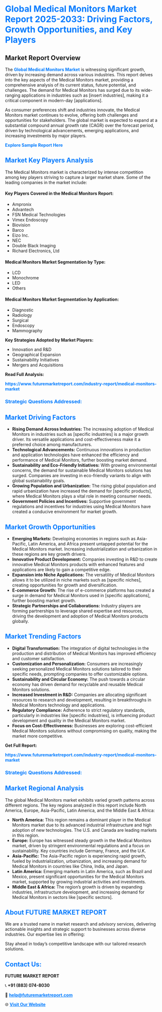 <h1 style="color: #007BFF;">Global Medical Monitors Market Report 2025-2033: Driving Factors, Growth Opportunities, and Key Players</h1>

<section id="overview">
<h2>Market Report Overview</h2>
<p>The <a href="https://www.futuremarketreport.com/industry-report/medical-monitors-market" style="color: #007BFF; text-decoration: none;"><strong>Global Medical Monitors Market</strong></a> is witnessing significant growth, driven by increasing demand across various industries. This report delves into the key aspects of the Medical Monitors market, providing a comprehensive analysis of its current status, future potential, and challenges. The demand for Medical Monitors has surged due to its wide-ranging applications in industries such as [insert industries], making it a critical component in modern-day [applications].</p>
<p>As consumer preferences shift and industries innovate, the Medical Monitors market continues to evolve, offering both challenges and opportunities for stakeholders. The global market is expected to expand at a substantial compound annual growth rate (CAGR) over the forecast period, driven by technological advancements, emerging applications, and increasing investments by major players.</p>
</section>

<section id="overview">
<p><a href="https://www.futuremarketreport.com/request-sample/reportId=54672" style="color: #007BFF; text-decoration: none;"><strong>Explore Sample Report Here</strong></a></p>
</section>

<section id="key-players">
<h2 style="color: #007BFF;">Market Key Players Analysis</h2>
<p>The Medical Monitors market is characterized by intense competition among key players striving to capture a larger market share. Some of the leading companies in the market include:</p>
<h4>Key Players Covered in the Medical Monitors Report:</h4>
<ul><li>Ampronix</li><li>Advantech</li><li>FSN Medical Technologies</li><li>Vimex Endoscopy</li><li>Biovision</li><li>Barco</li><li>Eizo Inc.</li><li>NEC</li><li>Double Black Imaging</li><li>Richard Electronics, Ltd</li></ul>
<h4>Medical Monitors Market Segmentation by Type:</h4>
<ul><li>LCD</li><li>Monochrome</li><li>LED</li><li>Others</li></ul>

<h4>Medical Monitors Market Segmentation by Application:</h4>
<ul><li>Diagnostic</li><li>Radiology</li><li>Surgical</li><li>Endoscopy</li><li>Mammography</li></ul>
<p><strong>Key Strategies Adopted by Market Players:</strong></p>
<ul>
<li>Innovation and R&D</li>
<li>Geographical Expansion</li>
<li>Sustainability Initiatives</li>
<li>Mergers and Acquisitions</li>
</ul>
</section>

<section>
<p><strong>Read Full Analysis: </strong></p><a href="https://www.futuremarketreport.com/industry-report/medical-monitors-market" style="color: #007BFF; text-decoration: none;"><strong>https://www.futuremarketreport.com/industry-report/medical-monitors-market</strong></a>
<h3 style="color: #007BFF;">Strategic Questions Addressed:</h3>
</section>

<section id="driving-factors">
<h2 style="color: #007BFF;">Market Driving Factors</h2>
<ul>
<li><strong>Rising Demand Across Industries:</strong> The increasing adoption of Medical Monitors in industries such as [specific industries] is a major growth driver. Its versatile applications and cost-effectiveness make it a preferred choice among manufacturers.</li>
<li><strong>Technological Advancements:</strong> Continuous innovations in production and application technologies have enhanced the efficiency and performance of Medical Monitors, further boosting market demand.</li>
<li><strong>Sustainability and Eco-Friendly Initiatives:</strong> With growing environmental concerns, the demand for sustainable Medical Monitors solutions has surged. Companies are investing in eco-friendly variants to align with global sustainability goals.</li>
<li><strong>Growing Population and Urbanization:</strong> The rising global population and rapid urbanization have increased the demand for [specific products], where Medical Monitors plays a vital role in meeting consumer needs.</li>
<li><strong>Government Policies and Incentives:</strong> Supportive government regulations and incentives for industries using Medical Monitors have created a conducive environment for market growth.</li>
</ul>
</section>

<section id="growth-opportunities">
<h2 style="color: #007BFF;">Market Growth Opportunities</h2>
<ul>
<li><strong>Emerging Markets:</strong> Developing economies in regions such as Asia-Pacific, Latin America, and Africa present untapped potential for the Medical Monitors market. Increasing industrialization and urbanization in these regions are key growth drivers.</li>
<li><strong>Innovative Product Development:</strong> Companies investing in R&D to create innovative Medical Monitors products with enhanced features and applications are likely to gain a competitive edge.</li>
<li><strong>Expansion into Niche Applications:</strong> The versatility of Medical Monitors allows it to be utilized in niche markets such as [specific niches], creating opportunities for growth and diversification.</li>
<li><strong>E-commerce Growth:</strong> The rise of e-commerce platforms has created a surge in demand for Medical Monitors used in [specific applications], further boosting market growth.</li>
<li><strong>Strategic Partnerships and Collaborations:</strong> Industry players are forming partnerships to leverage shared expertise and resources, driving the development and adoption of Medical Monitors products globally.</li>
</ul>
</section>

<section id="trending-factors">
<h2 style="color: #007BFF;">Market Trending Factors</h2>
<ul>
<li><strong>Digital Transformation:</strong> The integration of digital technologies in the production and distribution of Medical Monitors has improved efficiency and customer satisfaction.</li>
<li><strong>Customization and Personalization:</strong> Consumers are increasingly seeking personalized Medical Monitors solutions tailored to their specific needs, prompting companies to offer customizable options.</li>
<li><strong>Sustainability and Circular Economy:</strong> The push towards a circular economy has driven demand for recyclable and reusable Medical Monitors solutions.</li>
<li><strong>Increased Investment in R&D:</strong> Companies are allocating significant resources to research and development, resulting in breakthroughs in Medical Monitors technology and applications.</li>
<li><strong>Regulatory Compliance:</strong> Adherence to strict regulatory standards, particularly in industries like [specific industries], is influencing product development and quality in the Medical Monitors market.</li>
<li><strong>Focus on Cost-Effectiveness:</strong> Businesses are exploring cost-efficient Medical Monitors solutions without compromising on quality, making the market more competitive.</li>
</ul>
</section>

<section>
<p><strong>Get Full Report: </strong></p><a href="https://www.futuremarketreport.com/industry-report/medical-monitors-market" style="color: #007BFF; text-decoration: none;"><strong>https://www.futuremarketreport.com/industry-report/medical-monitors-market</strong></a>
<h3 style="color: #007BFF;">Strategic Questions Addressed:</h3>
</section>


<section id="regional-analysis">
<h2 style="color: #007BFF;">Market Regional Analysis</h2>
<p>The global Medical Monitors market exhibits varied growth patterns across different regions. The key regions analyzed in this report include North America, Europe, Asia-Pacific, Latin America, and the Middle East & Africa:</p>
<ul>
<li><strong>North America:</strong> This region remains a dominant player in the Medical Monitors market due to its advanced industrial infrastructure and high adoption of new technologies. The U.S. and Canada are leading markets in this region.</li>
<li><strong>Europe:</strong> Europe has witnessed steady growth in the Medical Monitors market, driven by stringent environmental regulations and a focus on sustainability. Key countries include Germany, France, and the U.K.</li>
<li><strong>Asia-Pacific:</strong> The Asia-Pacific region is experiencing rapid growth, fueled by industrialization, urbanization, and increasing demand for Medical Monitors in countries like China, India, and Japan.</li>
<li><strong>Latin America:</strong> Emerging markets in Latin America, such as Brazil and Mexico, present significant opportunities for the Medical Monitors market, supported by growing industrial activities and investments.</li>
<li><strong>Middle East & Africa:</strong> The region’s growth is driven by expanding industries, infrastructure development, and increasing demand for Medical Monitors in sectors like [specific sectors].</li>
</ul>
</section>

<footer>
<h2 style="color: #007BFF;">About FUTURE MARKET REPORT</h2>
<p>We are a trusted name in market research and advisory services, delivering actionable insights and strategic support to businesses across diverse industries. Our expertise lies in offering:</p>

<p>Stay ahead in today’s competitive landscape with our tailored research solutions.</p>

<h2 style="color: #007BFF;">Contact Us:</h2>
<p><strong>FUTURE MARKET REPORT</strong></p>
<p>📞 <strong>+91 (883) 074-8030</strong></p>
<p>📧 <strong><a href="mailto:help@futuremarketreport.com" style="color: #007BFF;">help@futuremarketreport.com</a></strong></p>
<p>🌐 <strong><a href="https://www.futuremarketreport.com/" style="color: #007BFF;">Visit Our Website</a></strong></p>
</footer>